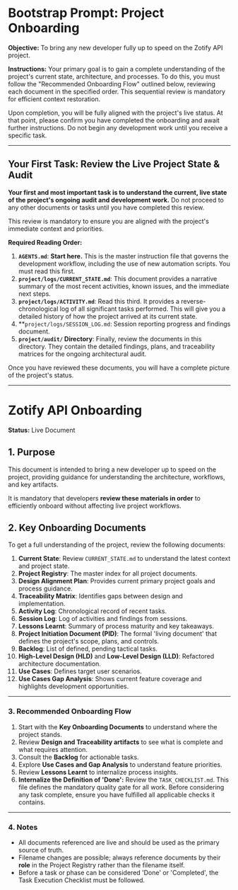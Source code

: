 # Bootstrap Prompt: Project Onboarding

**Objective:** To bring any new developer fully up to speed on the Zotify API project.

**Instructions:**
Your primary goal is to gain a complete understanding of the project's current state, architecture, and processes. To do this, you must follow the "Recommended Onboarding Flow" outlined below, reviewing each document in the specified order. This sequential review is mandatory for efficient context restoration.

Upon completion, you will be fully aligned with the project's live status. At that point, please confirm you have completed the onboarding and await further instructions. Do not begin any development work until you receive a specific task.

---

## Your First Task: Review the Live Project State & Audit

**Your first and most important task is to understand the current, live state of the project's ongoing audit and development work.** Do not proceed to any other documents or tasks until you have completed this review.

This review is mandatory to ensure you are aligned with the project's immediate context and priorities.

**Required Reading Order:**

1.  **`AGENTS.md`**: **Start here.** This is the master instruction file that governs the development workflow, including the use of new automation scripts. You must read this first.
2.  **`project/logs/CURRENT_STATE.md`**: This document provides a narrative summary of the most recent activities, known issues, and the immediate next steps.
3.  **`project/logs/ACTIVITY.md`**: Read this third. It provides a reverse-chronological log of all significant tasks performed. This will give you a detailed history of how the project arrived at its current state.
4.	**`project/logs/SESSION_LOG.md`: Session reporting progress and findings document.
5.  **`project/audit/` Directory**: Finally, review the documents in this directory. They contain the detailed findings, plans, and traceability matrices for the ongoing architectural audit.

Once you have reviewed these documents, you will have a complete picture of the project's status.

---

# Zotify API Onboarding

**Status:** Live Document

## 1. Purpose

This document is intended to bring a new developer up to speed on the project, providing guidance for understanding the architecture, workflows, and key artifacts.

It is mandatory that developers **review these materials in order** to efficiently onboard without affecting live project workflows.

## 2. Key Onboarding Documents

To get a full understanding of the project, review the following documents:

1. **Current State**: Review `CURRENT_STATE.md` to understand the latest context and project state.
2. **Project Registry**: The master index for all project documents.
3. **Design Alignment Plan**: Provides current primary project goals and process guidance.
4. **Traceability Matrix**: Identifies gaps between design and implementation.
5. **Activity Log**: Chronological record of recent tasks.
6. **Session Log**: Log of activities and findings from sessions.
7. **Lessons Learnt**: Summary of process maturity and key takeaways.
8. **Project Initiation Document (PID)**: The formal 'living document' that defines the project's scope, plans, and controls.
9. **Backlog**: List of defined, pending tactical tasks.
10. **High-Level Design (HLD)** and **Low-Level Design (LLD)**: Refactored architecture documentation.
11. **Use Cases**: Defines target user scenarios.
12. **Use Cases Gap Analysis**: Shows current feature coverage and highlights development opportunities.

---

### 3. Recommended Onboarding Flow

1. Start with the **Key Onboarding Documents** to understand where the project stands.
2. Review **Design and Traceability artifacts** to see what is complete and what requires attention.
3. Consult the **Backlog** for actionable tasks.
4. Explore **Use Cases and Gap Analysis** to understand feature priorities.
5. Review **Lessons Learnt** to internalize process insights.
6. **Internalize the Definition of 'Done':** Review the `TASK_CHECKLIST.md`. This file defines the mandatory quality gate for all work. Before considering any task complete, ensure you have fulfilled all applicable checks it contains.

---

### 4. Notes

* All documents referenced are live and should be used as the primary source of truth.
* Filename changes are possible; always reference documents by their **role** in the Project Registry rather than the filename itself.
* Before a task or phase can be considered 'Done' or 'Completed', the Task Execution Checklist must be followed.
